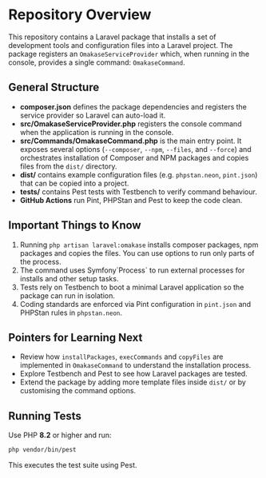# Repository Overview

This repository contains a Laravel package that installs a set of development tools and configuration files into a Laravel project. The package registers an `OmakaseServiceProvider` which, when running in the console, provides a single command: `OmakaseCommand`.

## General Structure

- **composer.json** defines the package dependencies and registers the service provider so Laravel can auto-load it.
- **src/OmakaseServiceProvider.php** registers the console command when the application is running in the console.
- **src/Commands/OmakaseCommand.php** is the main entry point. It exposes several options (`--composer`, `--npm`, `--files`, and `--force`) and orchestrates installation of Composer and NPM packages and copies files from the `dist/` directory.
- **dist/** contains example configuration files (e.g. `phpstan.neon`, `pint.json`) that can be copied into a project.
- **tests/** contains Pest tests with Testbench to verify command behaviour.
- **GitHub Actions** run Pint, PHPStan and Pest to keep the code clean.

## Important Things to Know

1. Running `php artisan laravel:omakase` installs composer packages, npm packages and copies the files. You can use options to run only parts of the process.
2. The command uses Symfony\`Process` to run external processes for installs and other setup tasks.
3. Tests rely on Testbench to boot a minimal Laravel application so the package can run in isolation.
4. Coding standards are enforced via Pint configuration in `pint.json` and PHPStan rules in `phpstan.neon`.

## Pointers for Learning Next

- Review how `installPackages`, `execCommands` and `copyFiles` are implemented in `OmakaseCommand` to understand the installation process.
- Explore Testbench and Pest to see how Laravel packages are tested.
- Extend the package by adding more template files inside `dist/` or by customising the command options.

## Running Tests

Use PHP **8.2** or higher and run:

```bash
php vendor/bin/pest
```

This executes the test suite using Pest.
